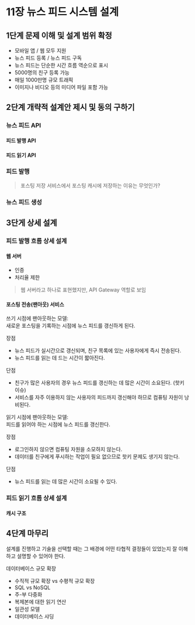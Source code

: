 # 11장 뉴스 피드 시스템 설계

## 1단계 문제 이해 및 설계 범위 확정

- 모바일 앱 / 웹 모두 지원
- 뉴스 피드 등록 / 뉴스 피드 구독
- 뉴스 피드는 단순한 시간 흐름 역순으로 표시
- 5000명의 친구 등록 가능
- 매일 1000만명 규모 트래픽
- 이미지나 비디오 등의 미디어 파일 포함 가능

## 2단계 개략적 설계안 제시 및 동의 구하기

### 뉴스 피드 API

#### 피드 발행 API

#### 피드 읽기 API

### 피드 발행

> 포스팅 저장 서비스에서 포스팅 캐시에 저장하는 이유는 무엇인가?

### 뉴스 피드 생성

## 3단게 상세 설계

### 피드 발행 흐름 상세 설계

#### 웹 서버

- 인증
- 처리율 제한

> 웹 서버라고 하나로 표현했지만, API Gateway 역할로 보임

#### 포스팅 전송(팬아웃) 서비스

쓰기 시점에 팬아웃하는 모델:  
새로운 포스팅을 기록하는 시점에 뉴스 피드를 갱신하게 된다.  

장점
- 뉴스 피드가 실시간으로 갱신되며, 친구 목록에 있는 사용자에게 즉시 전송된다.
- 뉴스 피드를 읽는 데 드는 시간이 짧아진다.

단점
- 친구가 많은 사용자의 경우 뉴스 피드를 갱신하는 데 많은 시간이 소요된다. (핫키 이슈)
- 서비스를 자주 이용하지 않는 사용자의 피드까지 갱신해야 하므로 컴퓨팅 자원이 낭비된다.

읽기 시점에 팬아웃하는 모델:  
피드를 읽어야 하는 시점에 뉴스 피드를 갱신한다.  

장점
- 로그인하지 않으면 컴퓨팅 자원을 소모하지 않는다.
- 데이터를 친구에게 푸시하는 작업이 필요 없으므로 핫키 문제도 생기지 않는다.

단점
- 뉴스 피드를 읽는 데 많은 시간이 소요될 수 있다.

### 피드 읽기 흐름 상세 설계

#### 캐시 구조

## 4단계 마무리

설계를 진행하고 기술을 선택할 때는 그 배경에 어떤 타협적 결정들이 있었는지 잘 이해하고 설명할 수 있어야 한다.  

데이터베이스 규모 확장  
- 수직적 규모 확장 vs 수평적 규모 확장
- SQL vs NoSQL
- 주-부 다중화
- 복제본에 대한 읽기 연산
- 일관성 모델
- 데이터베이스 샤딩
